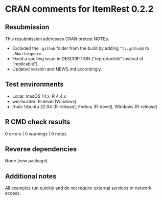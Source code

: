# CRAN comments for ItemRest 0.2.2

## Resubmission
This resubmission addresses CRAN pretest NOTEs.

* Excluded the `.github` folder from the build by adding `^\\.github$` to `.Rbuildignore`.
* Fixed a spelling issue in DESCRIPTION (“reproducible” instead of “replicable”).
* Updated version and NEWS.md accordingly.

## Test environments
* Local: macOS 14.x, R 4.4.x
* win-builder: R-devel (Windows)
* rhub: Ubuntu 22.04 (R-release), Fedora (R-devel), Windows (R-release)

## R CMD check results
0 errors | 0 warnings | 0 notes

## Reverse dependencies
None (new package).

## Additional notes
All examples run quickly and do not require external services or network access.

